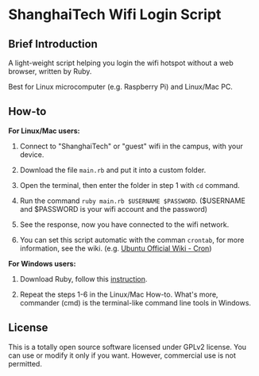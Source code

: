 # ShanghaiTech Wifi Login Script

## Brief Introduction

A light-weight script helping you login the wifi hotspot without a web browser, written by Ruby.

Best for Linux microcomputer (e.g. Raspberry Pi) and Linux/Mac PC.

## How-to

**For Linux/Mac users:**

1. Connect to "ShanghaiTech" or "guest" wifi in the campus, with your device.

2. Download the file `main.rb` and put it into a custom folder.

3. Open the terminal, then enter the folder in step 1 with `cd` command.

4. Run the command `ruby main.rb $USERNAME $PASSWORD`. ($USERNAME and $PASSWORD is your wifi account and the password)

5. See the response, now you have connected to the wifi network.

6. You can set this script automatic with the comman `crontab`, for more information, see the wiki. (e.g. <a href="https://help.ubuntu.com/community/CronHowto" target="_blank">Ubuntu Official Wiki - Cron</a>)

**For Windows users:**

1. Download Ruby, follow this <a href="https://www.ruby-lang.org/en/documentation/installation/" target="_blank">instruction</a>.

2. Repeat the steps 1-6 in the Linux/Mac How-to. What's more, commander (cmd) is the terminal-like command line tools in Windows.

## License

This is a totally open source software licensed under GPLv2 license. You can use or modify it only if you want. However, commercial use is not permitted.